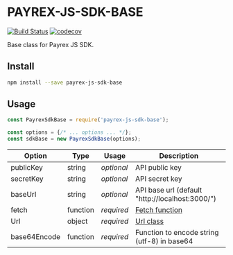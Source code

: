 PAYREX-JS-SDK-BASE
==================

[![Build Status](https://travis-ci.org/payrex/payrex-js-sdk-base.svg?branch=master)](https://travis-ci.org/payrex/payrex-js-sdk-base)
[![codecov](https://codecov.io/gh/payrex/payrex-js-sdk-base/branch/master/graph/badge.svg)](https://codecov.io/gh/payrex/payrex-js-sdk-base)

Base class for Payrex JS SDK.


Install
-------

```bash
npm install --save payrex-js-sdk-base
```


Usage
-----

```javascript
const PayrexSdkBase = require('payrex-js-sdk-base');

const options = {/* ... options ... */};
const sdkBase = new PayrexSdkBase(options);
```

| Option | Type | Usage | Description |
|--------|------|-------|-------------|
| publicKey | string | *optional* | API public key |
| secretKey | string | *optional* | API secret key |
| baseUrl | string | *optional* | API base url (default "http://localhost:3000/") |
| fetch | function | *required* | [Fetch function](https://fetch.spec.whatwg.org/) |
| Url | object | *required* | [Url class](https://url.spec.whatwg.org/) |
| base64Encode | function | *required* | Function to encode string (utf-8) in base64 |
